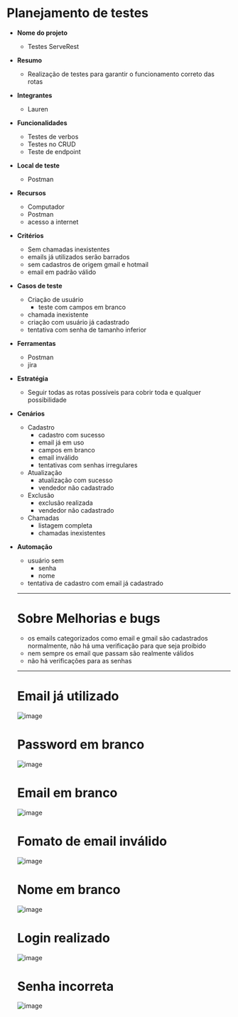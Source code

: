 # **Planejamento de testes**

 - **Nome do projeto**
    - Testes ServeRest
      
 - **Resumo**
    - Realização de testes para garantir o funcionamento correto das rotas
      
 - **Integrantes**
    - Lauren
      
 - **Funcionalidades**
    - Testes de verbos
    - Testes no CRUD
    - Teste de endpoint
      
 - **Local de teste**
    - Postman
      
 - **Recursos**
    - Computador
    - Postman
    - acesso a internet
      
 - **Critérios**
    - Sem chamadas inexistentes
    - emails já utilizados serão barrados
    - sem cadastros de origem gmail e hotmail
    - email em padrão válido
      
 - **Casos de teste**
    - Criação de usuário
      - teste com campos em branco
    - chamada inexistente
    - criação com usuário já cadastrado
    - tentativa com senha de tamanho inferior
 - **Ferramentas**
    - Postman
    - jira
    
      
 - **Estratégia**
    - Seguir todas as rotas possíveis para cobrir toda e qualquer possibilidade
      
 - **Cenários**
    - Cadastro
      - cadastro com sucesso
      - email já em uso
      - campos em branco
      - email inválido
      - tentativas com senhas irregulares 
    - Atualização
      - atualização com sucesso
      - vendedor não cadastrado 
    - Exclusão
      - exclusão realizada
      - vendedor não cadastrado 
    - Chamadas
      - listagem completa
      - chamadas inexistentes
      
 - **Automação**
    - usuário sem
      - senha
      - nome
    - tentativa de cadastro com email já cadastrado
   ___________________________________________________
   # Sobre Melhorias e bugs
    - os emails categorizados como email e gmail são cadastrados normalmente, não há uma verificação para que seja proibido
    - nem sempre os email que passam são realmente válidos
    - não há verificações para as senhas
  
   ___________________________________________________

   # Email já utilizado
   
   ![image](https://github.com/LaurenMonici/Compass/assets/136503745/b48ef523-92bb-4d81-affb-8781a58e0327)

   # Password em branco
   
   ![image](https://github.com/LaurenMonici/Compass/assets/136503745/0e923595-4e36-42e2-89c7-d4528b6c568f)

   # Email em branco

   ![image](https://github.com/LaurenMonici/Compass/assets/136503745/d752a888-1f6e-4e65-9cbe-e4021ac5ce8a)

   # Fomato de email inválido

   ![image](https://github.com/LaurenMonici/Compass/assets/136503745/06816b6f-e889-46fd-8cce-927e7aa8c174)

   # Nome em branco
   
   ![image](https://github.com/LaurenMonici/Compass/assets/136503745/934a670e-00dd-47fe-accc-3a3e4bc2a096)

   # Login realizado

   ![image](https://github.com/LaurenMonici/Compass/assets/136503745/da03b39d-f05c-4387-802d-d6c2865bcd34)

   # Senha incorreta

   ![image](https://github.com/LaurenMonici/Compass/assets/136503745/169b24bb-2b55-4649-9b26-62568cc71456)






